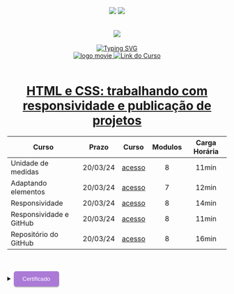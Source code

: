 <div align=center>
    <a href="https://github.com/Amanda-ribeiiro/ONE-T6/blob/main/HTML%20e%20CSS/HTML%20e%20CSS%20Classes%2C%20posicionamento%20e%20Flexbox/README.md"><img src="https://img.shields.io/badge/Idioma-Portugu%C3%AAs-green"></a>
    <a href="https://github.com/Amanda-ribeiiro/ONE-T6/blob/main/HTML%20e%20CSS/HTML%20e%20CSS%20Classes%2C%20posicionamento%20e%20Flexbox/README.en.md"><img src="https://img.shields.io/badge/Language-English-blue"></a>
</div>

<br>
<br>

<div align=center>
    <a href="https://cursos.alura.com.br/formacao-fase-selecao-one6" target="_blank">
        <img align="center"  src="https://github.com/Amanda-ribeiiro/ONE-T6/assets/108890154/6c5ed157-93cb-4487-85cc-075f06bf27c5">
    </a>
</div>

<br>

<div align=center>
  <a href="https://git.io/typing-svg"><img src="https://readme-typing-svg.herokuapp.com?font=Fira+Code&weight=700&size=27&pause=1000&color=5865F2&random=false&width=435&lines=Oracle+Next+Education+-+T6" alt="Typing SVG" />
  </a>
</div>


<div align="center">
    <a href="https://cursos.alura.com.br/dashboard" target="_blank">
        <img src="https://img.shields.io/badge/▶-2a2a2a?style=for-the-badge&logo=movie&logoColor=2a2a2a" target="_blank" alt="logo movie" />
        <img src="https://img.shields.io/badge/Acessar%20o%20Curso%20na%20Plataforma-DE8B36?style=for-the-badge" target="_blank" alt="Link do Curso" />
    </a>
</div>

<br>

<div align="center">
  <h1><a href="https://cursos.alura.com.br/course/html-css-responsividade-publicacao-projetos">HTML e CSS: trabalhando com responsividade e publicação de projetos</a></h1>
      <table align="center">
        <thead>
          <tr>
            <th>Curso</th>
            <th>Prazo</th>
            <th>Curso</th>
            <th>Modulos</th>
            <th>Carga Horária</th>
          </tr>
        </thead>
        <tbody>
          <tr>
            <td>Unidade de medidas</td>
            <td align=center>20/03/24</td>
            <td align="center"><a href="https://cursos.alura.com.br/course/html-css-responsividade-publicacao-projetos/section/15281/tasks" target="_blank">acesso</a></td>
            <td align="center">8</td>
            <td align="center">11min</td>
          </tr>
          <tr>
            <td>Adaptando elementos</td>
            <td align=center>20/03/24</td>
            <td align="center"><a href="https://cursos.alura.com.br/course/html-css-responsividade-publicacao-projetos/section/15282/tasks" target="_blank">acesso</a></td>
            <td align="center">7</td>
            <td align="center">12min</td>
          </tr>
          <tr>
            <td>Responsividade</td>
            <td align=center>20/03/24</td>
            <td align="center"><a href="https://cursos.alura.com.br/course/html-css-responsividade-publicacao-projetos/section/15283/tasks" target="_blank">acesso</a></td>
            <td align="center">8</td>
            <td align="center">14min</td>
          </tr>
          <tr>
            <td>Responsividade e GitHub</td>
            <td align=center>20/03/24</td>
            <td align="center"><a href="https://cursos.alura.com.br/course/html-css-responsividade-publicacao-projetos/section/15284/tasks" target="_blank">acesso</a></td>
            <td align="center">8</td>
            <td align="center">11min</td>
          </tr>
          <tr>
            <td>Repositório do GitHub</td>
            <td align=center>20/03/24</td>
            <td align="center"><a href="https://cursos.alura.com.br/course/html-css-responsividade-publicacao-projetos/section/15285/tasks" target="_blank">acesso</a></td>
            <td align="center">8</td>
            <td align="center">16min</td>
          </tr>           
        </tbody>
      </table>  
</div>

<br>
<br>

<details>
    <summary>
        <button style="padding: 10px 20px; background-color: #AB7AD6; color: #FFF; border: none; border-radius: 5px; box-shadow: 0px 2px 2px rgba(0,0,0,0.3); transition: box-shadow 0.3s ease;" onclick="this.style.boxShadow='inset 0px 2px 2px rgba(0,0,0,0.3)'">Certificado
        </button>
    </summary>
    <br>
        <div align="center">
            <a href="https://cursos.alura.com.br/certificate/amanda-ribeiro98/html-css-responsividade-publicacao-projetos" target="_blank">
                <img src="https://github.com/Amanda-ribeiiro/ONE-T6/assets/108890154/bf366afa-ed1a-41e9-9788-1adab21d3060" width=700 height=500 alt="Certificado">
            </a>
        </div>
</details>



